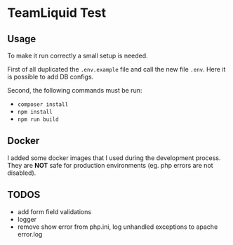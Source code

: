 # TeamLiquid Test

## Usage
To make it run correctly a small setup is needed.

First of all duplicated the `.env.example` file and call the new file `.env`.
Here it is possible to add DB configs.

Second, the following commands must be run:
- `composer install`
- `npm install`
- `npm run build`

## Docker
I added some docker images that I used during the development process.
They are **NOT** safe for production environments (eg. php errors are not disabled).

## TODOS
- add form field validations
- logger
- remove show error from php.ini, log unhandled exceptions to apache error.log
